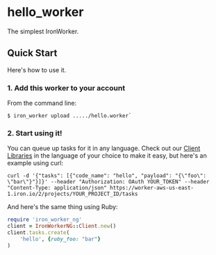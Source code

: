 hello_worker
============

The simplest IronWorker.

## Quick Start

Here's how to use it.

### 1. Add this worker to your account

From the command line:

```
$ iron_worker upload ...../hello.worker`
```

### 2. Start using it!

You can queue up tasks for it in any language. Check out our [Client Libraries](http://dev.iron.io/)
in the language of your choice to make it easy, but here's an example using curl:

```
curl -d '{"tasks": [{"code_name": "hello", "payload": "{\"foo\": \"bar\"}"}]}' --header "Authorization: OAuth YOUR_TOKEN" --header "Content-Type: application/json" https://worker-aws-us-east-1.iron.io/2/projects/YOUR_PROJECT_ID/tasks
```

And here's the same thing using Ruby:

```ruby
require 'iron_worker_ng'
client = IronWorkerNG::Client.new()
client.tasks.create(
    'hello', {ruby_foo: "bar"}
)
```

